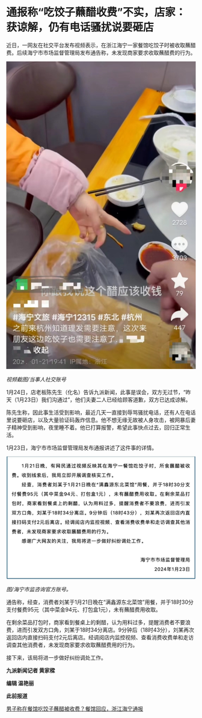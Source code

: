 # 通报称“吃饺子蘸醋收费”不实，店家：获谅解，仍有电话骚扰说要砸店

近日，一网友在社交平台发布视频表示，在浙江海宁一家餐馆吃饺子时被收取蘸醋费。后续海宁市市场监督管理局发布通告称，未发现商家要求收取蘸醋费的行为。

![134ae2001c3153b6164602cf5000f6f3.jpg](https://raw.githubusercontent.com/qqhsx/qqnews_image/main/2024/01/24/通报称“吃饺子蘸醋收费”不实，店家：获谅解，仍有电话骚扰说要砸店/134ae2001c3153b6164602cf5000f6f3.jpg)

 _视频截图/当事人社交账号_

1月24日，店老板陈先生（化名）告诉九派新闻，此事是误会，双方无过节，“昨天（1月23日）我们沟通过”，他们夫妻二人已经给顾客道歉，双方已达成谅解。

陈先生称，因此事生活受到影响，最近几天一直接到辱骂骚扰电话，还有人在电话里说要砸店，以及大量验证码轰炸信息。他不想无缘无故被人身攻击，被网暴后妻子精神受到影响，夜里睡不着。他已打算报警，希望此事快点过去，回归正常生活。

1月23日，海宁市市场监督管理局发布通报讲述了这件事的详情。

![3031d2fd2f3ad4d411c13a1f03211e55.jpg](https://raw.githubusercontent.com/qqhsx/qqnews_image/main/2024/01/24/通报称“吃饺子蘸醋收费”不实，店家：获谅解，仍有电话骚扰说要砸店/3031d2fd2f3ad4d411c13a1f03211e55.jpg)

_图/海宁市监咨询官方账号。_

通告称，经查，消费者刘某于1月21日晚在“满鑫源东北菜馆”用餐，并于18时30分支付餐费95元（其中菜金94元、打包盒1元），未有蘸醋费用收取。

在剩余菜品打包时，商家看到餐桌上的剩醋，认为用料过多，提醒消费者不要浪费，进而引发双方口角，刘某于18时34分离店。9分钟后（18时43分），刘某再次返回店内直接扫码支付2元后离店。经调阅店内监控视频、查看消费收费单和走访调查其他消费者，未发现商家要求收取蘸醋费用的行为。

接下来，该局将进一步做好纠纷调处工作。

**九派新闻记者 黄家樑**

**编辑 温艳丽**

**此前报道**

[男子称在餐馆吃饺子蘸醋被收费？餐馆回应，浙江海宁通报](https://news.qq.com/rain/a/20240124A02K5300)

